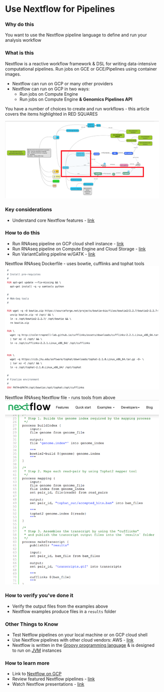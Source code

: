 # Use Nextflow for Pipelines

### Why do this
 You want to use the Nextflow pipeline language to define and run your analysis workflow

### What is this
 Nextflow is a reactive workflow framework & DSL for writing data-intensive computational pipelines.  Run jobs on GCE or GCE/Pipelines using container images.
 - Nextflow can run on GCP or many other providers
 - Nextflow can run on GCP in two ways:
   - Run jobs on Compute Engine
   - Run jobs on Compute Engine **& Genomics Pipelines API**
  
 You have a number of choices to create and run workflows - this article covers the items highlighted in RED SQUARES

[![nextflow](/images/nextflow.png)]()

### Key considerations
- Understand core Nextflow features - [link](https://www.nextflow.io/index.html#Features)


### How to do this
 - Run RNAseq pipeline on GCP cloud shell instance - [link]()
 - Run RNAseq pipeline on Compute Engine and Cloud Storage - [link](https://cloud.google.com/genomics/docs/tutorials/nextflow)
 - Run VariantCalling pipeline w/GATK - [link](https://github.com/CRG-CNAG/CalliNGS-NF/)

Nextflow RNAseq Dockerfile - uses bowtie, cufflinks and tophat tools
 [![nextflow-docker](/images/nextflow-docker.png)](https://github.com/nextflow-io/rnatoy/blob/master/Dockerfile)

 Nextflow RNAseq Nextflow file - runs tools from above
 [![nextflow-rnaseq](/images/nextflow-rnaseq.png)](https://www.nextflow.io/example4.html)


### How to verify you've done it
 - Verify the output files from the examples above
 - Nextflow examples produce files in a `results` folder

### Other Things to Know
 - Test Netflow pipelines on your local machine or on GCP cloud shell 
 - Use Nextflow pipelines with other cloud vendors: AWS - [link](https://www.nextflow.io/docs/latest/awscloud.html)
 - Nextflow is written in the [Groovy programming language](https://en.wikipedia.org/wiki/Apache_Groovy) & is designed to run on [JVM](https://en.wikipedia.org/wiki/Java_virtual_machine) instances 

### How to learn more
 - Link to [Nextflow on GCP](https://www.nextflow.io/docs/latest/google.html)
 - Review featured Nextflow pipelines - [link](https://github.com/nextflow-io/awesome-nextflow)
 - Watch Nextflow presentations - [link](https://www.nextflow.io/presentations.html)